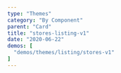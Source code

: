 ```yaml
---
type: "Themes"
category: "By Component"
parent: "Card"
title: "stores-listing-v1"
date: "2020-06-22"
demos: [
  "demos/themes/listing/stores-v1"
]
---
```

